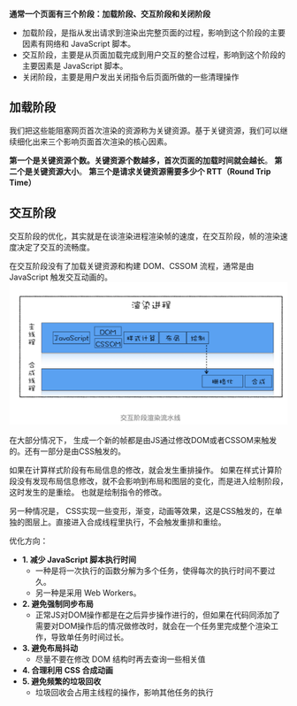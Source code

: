 **通常一个页面有三个阶段：加载阶段、交互阶段和关闭阶段**

-   加载阶段，是指从发出请求到渲染出完整页面的过程，影响到这个阶段的主要因素有网络和 JavaScript 脚本。
-   交互阶段，主要是从页面加载完成到用户交互的整合过程，影响到这个阶段的主要因素是 JavaScript 脚本。
-   关闭阶段，主要是用户发出关闭指令后页面所做的一些清理操作


## 加载阶段

我们把这些能阻塞网页首次渲染的资源称为关键资源。基于关键资源，我们可以继续细化出来三个影响页面首次渲染的核心因素。

**第一个是关键资源个数。关键资源个数越多，首次页面的加载时间就会越长**。
**第二个是关键资源大小**。
**第三个是请求关键资源需要多少个 RTT（Round Trip Time）**


## 交互阶段

交互阶段的优化，其实就是在谈渲染进程渲染帧的速度，在交互阶段，帧的渲染速度决定了交互的流畅度。

在交互阶段没有了加载关键资源和构建 DOM、CSSOM 流程，通常是由 JavaScript 触发交互动画的。
![](https://raw.githubusercontent.com/SilverCoin0214/XavierCoinPic/main/image/%08js/202302021443179.png)


在大部分情况下， 生成一个新的帧都是由JS通过修改DOM或者CSSOM来触发的。还有一部分是由CSS触发的。

如果在计算样式阶段有布局信息的修改，就会发生重排操作。
如果在样式计算阶段没有发现布局信息修改，就不会影响到布局和图层的变化，而是进入绘制阶段，这时发生的是重绘。 也就是绘制指令的修改。

另一种情况是， CSS实现一些变形，渐变，动画等效果，这是CSS触发的，在单独的图层上。直接进入合成线程里执行，不会触发重排和重绘。

优化方向：
- **1. 减少 JavaScript 脚本执行时间**
	-  一种是将一次执行的函数分解为多个任务，使得每次的执行时间不要过久。
	- 另一种是采用 Web Workers。
- **2. 避免强制同步布局**
	- 正常JS对DOM操作都是在之后异步操作进行的，但如果在代码同添加了需要对DOM操作后的情况做修改时，就会在一个任务里完成整个渲染工作，导致单任务时间过长。
- **3. 避免布局抖动**
	- 尽量不要在修改 DOM 结构时再去查询一些相关值
- **4. 合理利用 CSS 合成动画**
- **5. 避免频繁的垃圾回收**
	- 垃圾回收会占用主线程的操作，影响其他任务的执行